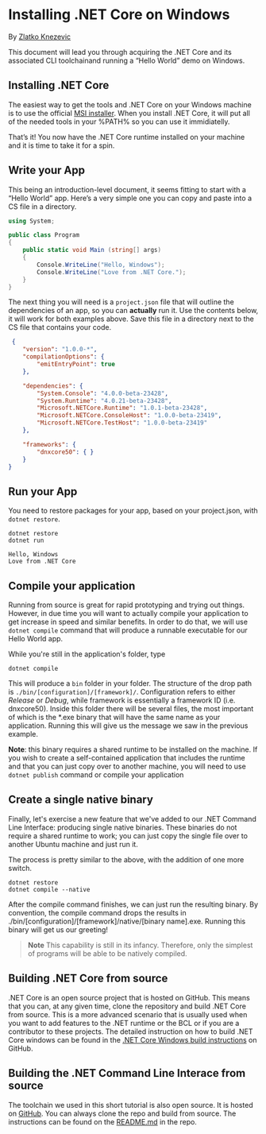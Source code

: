 # Installing .NET Core on Windows

By [Zlatko Knezevic](https://github.com/blackdwarf)

This document will lead you through acquiring the .NET Core and its associated CLI toolchainand running a “Hello World” demo on Windows.

## Installing .NET Core 

The easiest way to get the tools and .NET Core on your Windows machine is to use the official [MSI installer](https://dotnetcli.blob.core.windows.net/dotnet/dev/Installers/Latest/dotnet-win-x64.latest.msi). When you install .NET Core, it will put all of the needed tools in your %PATH% so you can use it immidiatelly.  

That’s it! You now have the .NET Core runtime installed on your machine and it is time to take it for a spin.

## Write your App

This being an introduction-level document, it seems fitting to start with a “Hello World” app. Here’s a very simple one you can copy and paste into a CS file in a directory.

```cs
using System;

public class Program
{
    public static void Main (string[] args)
    {
        Console.WriteLine("Hello, Windows");
        Console.WriteLine("Love from .NET Core.");
    }
}

```

The next thing you will need is a `project.json` file that will outline the dependencies of an app, so you can **actually** run it. Use the contents below, it will work for both examples above. Save this file in a directory next to the CS file that contains your code.

```json
 {
    "version": "1.0.0-*",
    "compilationOptions": {
        "emitEntryPoint": true
    },

    "dependencies": {
        "System.Console": "4.0.0-beta-23428",
        "System.Runtime": "4.0.21-beta-23428",
        "Microsoft.NETCore.Runtime": "1.0.1-beta-23428",
        "Microsoft.NETCore.ConsoleHost": "1.0.0-beta-23419",
        "Microsoft.NETCore.TestHost": "1.0.0-beta-23419"
    },

    "frameworks": {
        "dnxcore50": { }
    }
}

```

## Run your App

You need to restore packages for your app, based on your project.json, with `dotnet restore`.

```console
dotnet restore
dotnet run

Hello, Windows
Love from .NET Core
```

## Compile your application

Running from source is great for rapid prototyping and trying out things. However, in due time you will want to actually compile your application to get increase in speed and similar benefits. In order to do that, we will use `dotnet compile` command that will produce a runnable executable for our Hello World app.

While you're still in the application's folder, type

    dotnet compile
    
This will produce a `bin` folder in your folder. The structure of the drop path is `./bin/[configuration]/[framework]/`. Configuration refers to either *Release* or *Debug*, while framework is essentially a framework ID (i.e. dnxcore50). Inside this folder there will be several files, the most important of which is the *.exe binary that will have the same name as your application. Running this will give us the message we saw in the previous example. 

**Note**: this binary requires a shared runtime to be installed on the machine. If you wish to create a self-contained application that includes the runtime and that you can just copy over to another machine, you will need to use `dotnet publish` command or compile your application 

## Create a single native binary 

Finally, let's exercise a new feature that we've added to our .NET Command Line Interface: producing single native binaries. These binaries do not require a shared runtime to work; you can just copy the single file over to another Ubuntu machine and just run it. 

The process is pretty similar to the above, with the addition of one more switch.

```console
dotnet restore
dotnet compile --native
```

After the compile command finishes, we can just run the resulting binary. By convention, the compile command drops the results in ./bin/[configuration]/[framework]/native/[binary name].exe. Running this binary will get us our greeting! 

> **Note**
> This capability is still in its infancy. Therefore, only the simplest of programs will be able to be natively compiled. 

## Building .NET Core from source

.NET Core is an open source project that is hosted on GitHub. This means that you can, at any given time, clone the repository and build .NET Core from source. This is a more advanced scenario that is usually used when you want to add features to the .NET runtime or the BCL or if you are a contributor to these projects. The detailed instruction on how to build .NET Core windows can be found in the [.NET Core Windows build instructions](https://github.com/dotnet/coreclr/blob/master/Documentation/building/windows-instructions.md) on GitHub.

## Building the .NET Command Line Interace from source

The toolchain we used in this short tutorial is also open source. It is hosted on [GitHub](https://github.com/dotnet/cli/). You can always clone the repo and build from source. The instructions can be found on the [README.md](https://github.com/dotnet/cli/blob/master/documentation/README.md) in the repo. 